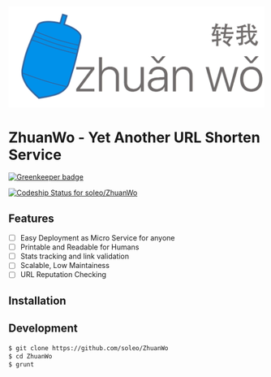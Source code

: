 ![](assets/zhuanwo_text.png?raw=true)
# ZhuanWo - Yet Another URL Shorten Service

[![Greenkeeper badge](https://badges.greenkeeper.io/soleo/ZhuanWo.svg)](https://greenkeeper.io/)

[ ![Codeship Status for soleo/ZhuanWo](https://codeship.com/projects/fc857830-46ce-0133-d36a-7a3d06ec36a2/status?branch=master)](https://codeship.com/projects/104959)

## Features

- [ ] Easy Deployment as Micro Service for anyone
- [ ] Printable and Readable for Humans
- [ ] Stats tracking and link validation
- [ ] Scalable, Low Maintainess
- [ ] URL Reputation Checking

## Installation



## Development

```
$ git clone https://github.com/soleo/ZhuanWo
$ cd ZhuanWo 
$ grunt 
```
